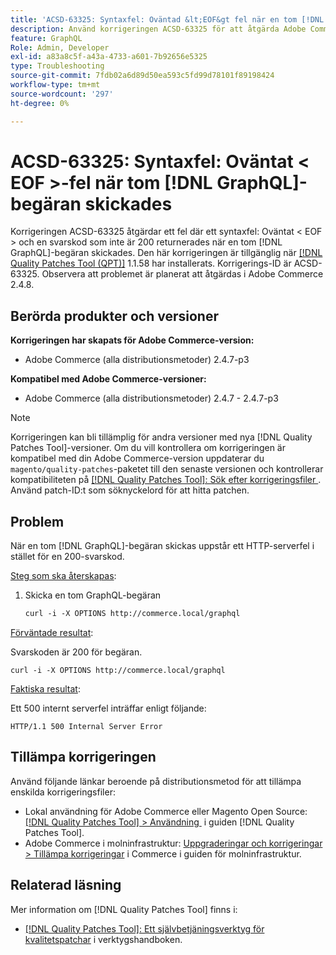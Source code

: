 ```yaml
---
title: 'ACSD-63325: Syntaxfel: Oväntad &lt;EOF&gt fel när en tom [!DNL GraphQL] begäran skickades'
description: Använd korrigeringen ACSD-63325 för att åtgärda Adobe Commerce-problemet där ett syntaxfel inträffar när en tom [!DNL GraphQL] begäran skickas.
feature: GraphQL
Role: Admin, Developer
exl-id: a83a8c5f-a43a-4733-a601-7b92656e5325
type: Troubleshooting
source-git-commit: 7fdb02a6d89d50ea593c5fd99d78101f89198424
workflow-type: tm+mt
source-wordcount: '297'
ht-degree: 0%

---
```


# ACSD-63325: Syntaxfel: Oväntat &lt; EOF >-fel när tom [!DNL GraphQL]-begäran skickades

Korrigeringen ACSD-63325 åtgärdar ett fel där ett syntaxfel: Oväntat &lt; EOF > och en svarskod som inte är 200 returnerades när en tom [!DNL GraphQL]-begäran skickades. Den här korrigeringen är tillgänglig när [[!DNL Quality Patches Tool (QPT)]](/help/tools/quality-patches-tool/quality-patches-tool-to-self-serve-quality-patches.md) 1.1.58 har installerats. Korrigerings-ID är ACSD-63325. Observera att problemet är planerat att åtgärdas i Adobe Commerce 2.4.8.

## Berörda produkter och versioner

**Korrigeringen har skapats för Adobe Commerce-version:**

* Adobe Commerce (alla distributionsmetoder) 2.4.7-p3

**Kompatibel med Adobe Commerce-versioner:**

* Adobe Commerce (alla distributionsmetoder) 2.4.7 - 2.4.7-p3

>[!NOTE]
>
>Korrigeringen kan bli tillämplig för andra versioner med nya [!DNL Quality Patches Tool]-versioner. Om du vill kontrollera om korrigeringen är kompatibel med din Adobe Commerce-version uppdaterar du `magento/quality-patches`-paketet till den senaste versionen och kontrollerar kompatibiliteten på [[!DNL Quality Patches Tool]: Sök efter korrigeringsfiler &#x200B;](https://experienceleague.adobe.com/tools/commerce-quality-patches/index.html?lang=sv-SE). Använd patch-ID:t som söknyckelord för att hitta patchen.

## Problem

När en tom [!DNL GraphQL]-begäran skickas uppstår ett HTTP-serverfel i stället för en 200-svarskod.

<u>Steg som ska återskapas</u>:

1. Skicka en tom GraphQL-begäran

   ```graphql
   curl -i -X OPTIONS http://commerce.local/graphql
   ```

<u>Förväntade resultat</u>:

Svarskoden är 200 för begäran.

```
curl -i -X OPTIONS http://commerce.local/graphql
```

<u>Faktiska resultat</u>:

Ett 500 internt serverfel inträffar enligt följande:

```
HTTP/1.1 500 Internal Server Error
```

## Tillämpa korrigeringen

Använd följande länkar beroende på distributionsmetod för att tillämpa enskilda korrigeringsfiler:

* Lokal användning för Adobe Commerce eller Magento Open Source: [[!DNL Quality Patches Tool] > Användning &#x200B;](/help/tools/quality-patches-tool/usage.md) i guiden [!DNL Quality Patches Tool].
* Adobe Commerce i molninfrastruktur: [Uppgraderingar och korrigeringar > Tillämpa korrigeringar](https://experienceleague.adobe.com/sv/docs/commerce-cloud-service/user-guide/develop/upgrade/apply-patches) i Commerce i guiden för molninfrastruktur.

## Relaterad läsning

Mer information om [!DNL Quality Patches Tool] finns i:

* [[!DNL Quality Patches Tool]: Ett självbetjäningsverktyg för kvalitetspatchar](/help/tools/quality-patches-tool/quality-patches-tool-to-self-serve-quality-patches.md) i verktygshandboken.
